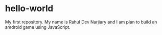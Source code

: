 # hello-world
My first repository.
My name is Rahul Dev Narjiary and I am plan to build an amdroid game using JavaScript.
